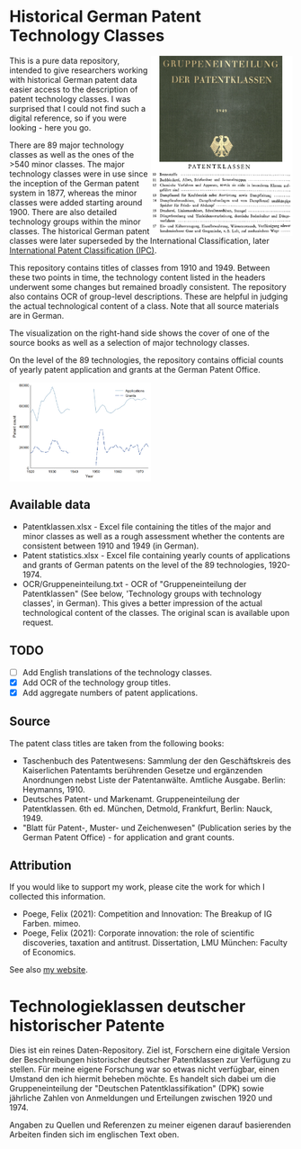 # Historical German Patent Technology Classes

<img src="visual.png" width="50%" align="right" alt="Examples of German technology classes">

This is a pure data repository, intended to give researchers working with historical German patent data easier access to the description of patent technology classes. I was surprised that I could not find such a digital reference, so if you were looking - here you go.
  
There are 89 major technology classes as well as the ones of the >540 minor classes. The major technology classes were in use since the inception of the German patent system in 1877, whereas the minor classes were added starting around 1900. There are also detailed technology groups within the minor classes. The historical German patent classes were later superseded by the International Classification, later [International Patent Classification (IPC)](https://en.wikipedia.org/wiki/International_Patent_Classification#History).

This repository contains titles of classes from 1910 and 1949. Between these two points in time, the technology content listed in the headers underwent some changes but remained broadly consistent. The repository also contains OCR of group-level descriptions. These are helpful in judging the actual technological content of a class. Note that all source materials are in German.

The visualization on the right-hand side shows the cover of one of the source books as well as a selection of major technology classes.

On the level of the 89 technologies, the repository contains official counts of yearly patent application and grants at the German Patent Office.

<img src="stats.png" width="50%" align="center" alt="Overall counts of applications and grants over time">

## Available data

* Patentklassen.xlsx - Excel file containing the titles of the major and minor classes as well as a rough assessment whether the contents are consistent between 1910 and 1949 (in German).
* Patent statistics.xlsx - Excel file containing yearly counts of applications and grants of German patents on the level of the 89 technologies, 1920-1974.
* OCR/Gruppeneinteilung.txt - OCR of "Gruppeneinteilung der Patentklassen" (See below, 'Technology groups with technology classes', in German). This gives a better impression of the actual technological content of the classes. The original scan is available upon request.

## TODO

- [ ] Add English translations of the technology classes.
- [x] Add OCR of the technology group titles.
- [x] Add aggregate numbers of patent applications.

## Source

The patent class titles are taken from the following books:

* Taschenbuch des Patentwesens: Sammlung der den Geschäftskreis des Kaiserlichen Patentamts berührenden Gesetze und ergänzenden Anordnungen nebst Liste der Patentanwälte. Amtliche Ausgabe. Berlin: Heymanns, 1910.
* Deutsches Patent- und Markenamt. Gruppeneinteilung der Patentklassen. 6th ed. München, Detmold, Frankfurt, Berlin: Nauck, 1949.
* "Blatt für Patent-, Muster- und Zeichenwesen" (Publication series by the German Patent Office) - for application and grant counts.

## Attribution

If you would like to support my work, please cite the work for which I collected this information.

* Poege, Felix (2021): Competition and Innovation: The Breakup of IG Farben. mimeo.
* Poege, Felix (2021): Corporate innovation: the role of scientific discoveries, taxation and antitrust. Dissertation, LMU München: Faculty of Economics.

See also [my website](https://www.felixpoege.eu).

# Technologieklassen deutscher historischer Patente

Dies ist ein reines Daten-Repository. Ziel ist, Forschern eine digitale Version der Beschreibungen historischer deutscher Patentklassen zur Verfügung zu stellen. Für  meine eigene Forschung war so etwas nicht verfügbar, einen Umstand den ich hiermit beheben möchte. Es handelt sich dabei um die Gruppeneinteilung der "Deutschen Patentklassifikation" (DPK) sowie jährliche Zahlen von Anmeldungen und Erteilungen zwischen 1920 und 1974.

Angaben zu Quellen und Referenzen zu meiner eigenen darauf basierenden Arbeiten finden sich im englischen Text oben.
